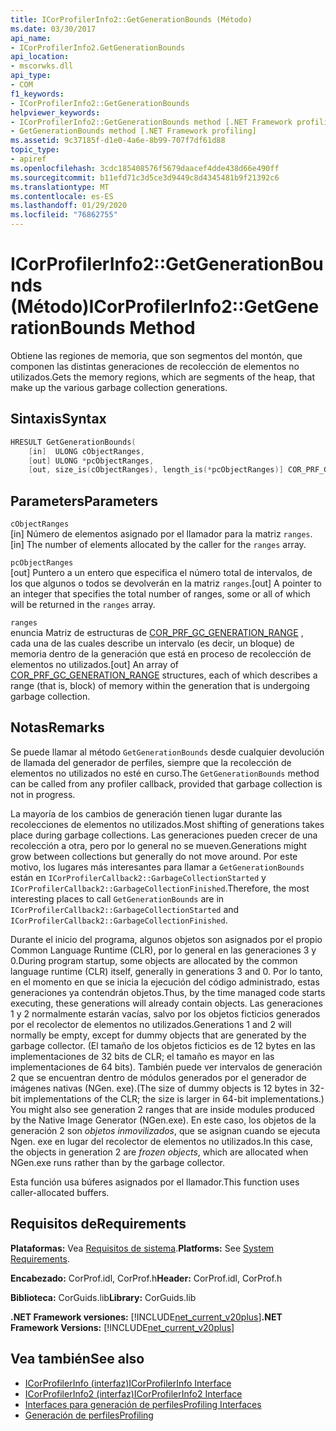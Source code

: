 ```yaml
---
title: ICorProfilerInfo2::GetGenerationBounds (Método)
ms.date: 03/30/2017
api_name:
- ICorProfilerInfo2.GetGenerationBounds
api_location:
- mscorwks.dll
api_type:
- COM
f1_keywords:
- ICorProfilerInfo2::GetGenerationBounds
helpviewer_keywords:
- ICorProfilerInfo2::GetGenerationBounds method [.NET Framework profiling]
- GetGenerationBounds method [.NET Framework profiling]
ms.assetid: 9c37185f-d1e0-4a6e-8b99-707f7df61d88
topic_type:
- apiref
ms.openlocfilehash: 3cdc185408576f5679daacef4dde438d66e490ff
ms.sourcegitcommit: b11efd71c3d5ce3d9449c8d4345481b9f21392c6
ms.translationtype: MT
ms.contentlocale: es-ES
ms.lasthandoff: 01/29/2020
ms.locfileid: "76862755"
---
```

# <a name="icorprofilerinfo2getgenerationbounds-method"></a><span data-ttu-id="006cd-102">ICorProfilerInfo2::GetGenerationBounds (Método)</span><span class="sxs-lookup"><span data-stu-id="006cd-102">ICorProfilerInfo2::GetGenerationBounds Method</span></span>
<span data-ttu-id="006cd-103">Obtiene las regiones de memoria, que son segmentos del montón, que componen las distintas generaciones de recolección de elementos no utilizados.</span><span class="sxs-lookup"><span data-stu-id="006cd-103">Gets the memory regions, which are segments of the heap, that make up the various garbage collection generations.</span></span>  
  
## <a name="syntax"></a><span data-ttu-id="006cd-104">Sintaxis</span><span class="sxs-lookup"><span data-stu-id="006cd-104">Syntax</span></span>  
  
```cpp  
HRESULT GetGenerationBounds(  
    [in]  ULONG cObjectRanges,  
    [out] ULONG *pcObjectRanges,  
    [out, size_is(cObjectRanges), length_is(*pcObjectRanges)] COR_PRF_GC_GENERATION_RANGE ranges[]);  
```  
  
## <a name="parameters"></a><span data-ttu-id="006cd-105">Parameters</span><span class="sxs-lookup"><span data-stu-id="006cd-105">Parameters</span></span>  
 `cObjectRanges`  
 <span data-ttu-id="006cd-106">[in] Número de elementos asignado por el llamador para la matriz `ranges`.</span><span class="sxs-lookup"><span data-stu-id="006cd-106">[in] The number of elements allocated by the caller for the `ranges` array.</span></span>  
  
 `pcObjectRanges`  
 <span data-ttu-id="006cd-107">[out] Puntero a un entero que especifica el número total de intervalos, de los que algunos o todos se devolverán en la matriz `ranges`.</span><span class="sxs-lookup"><span data-stu-id="006cd-107">[out] A pointer to an integer that specifies the total number of ranges, some or all of which will be returned in the `ranges` array.</span></span>  
  
 `ranges`  
 <span data-ttu-id="006cd-108">enuncia Matriz de estructuras de [COR_PRF_GC_GENERATION_RANGE](cor-prf-gc-generation-range-structure.md) , cada una de las cuales describe un intervalo (es decir, un bloque) de memoria dentro de la generación que está en proceso de recolección de elementos no utilizados.</span><span class="sxs-lookup"><span data-stu-id="006cd-108">[out] An array of [COR_PRF_GC_GENERATION_RANGE](cor-prf-gc-generation-range-structure.md) structures, each of which describes a range (that is, block) of memory within the generation that is undergoing garbage collection.</span></span>  
  
## <a name="remarks"></a><span data-ttu-id="006cd-109">Notas</span><span class="sxs-lookup"><span data-stu-id="006cd-109">Remarks</span></span>  
 <span data-ttu-id="006cd-110">Se puede llamar al método `GetGenerationBounds` desde cualquier devolución de llamada del generador de perfiles, siempre que la recolección de elementos no utilizados no esté en curso.</span><span class="sxs-lookup"><span data-stu-id="006cd-110">The `GetGenerationBounds` method can be called from any profiler callback, provided that garbage collection is not in progress.</span></span>

 <span data-ttu-id="006cd-111">La mayoría de los cambios de generación tienen lugar durante las recolecciones de elementos no utilizados.</span><span class="sxs-lookup"><span data-stu-id="006cd-111">Most shifting of generations takes place during garbage collections.</span></span> <span data-ttu-id="006cd-112">Las generaciones pueden crecer de una recolección a otra, pero por lo general no se mueven.</span><span class="sxs-lookup"><span data-stu-id="006cd-112">Generations might grow between collections but generally do not move around.</span></span> <span data-ttu-id="006cd-113">Por este motivo, los lugares más interesantes para llamar a `GetGenerationBounds` están en `ICorProfilerCallback2::GarbageCollectionStarted` y `ICorProfilerCallback2::GarbageCollectionFinished`.</span><span class="sxs-lookup"><span data-stu-id="006cd-113">Therefore, the most interesting places to call `GetGenerationBounds` are in `ICorProfilerCallback2::GarbageCollectionStarted` and `ICorProfilerCallback2::GarbageCollectionFinished`.</span></span>  
  
 <span data-ttu-id="006cd-114">Durante el inicio del programa, algunos objetos son asignados por el propio Common Language Runtime (CLR), por lo general en las generaciones 3 y 0.</span><span class="sxs-lookup"><span data-stu-id="006cd-114">During program startup, some objects are allocated by the common language runtime (CLR) itself, generally in generations 3 and 0.</span></span> <span data-ttu-id="006cd-115">Por lo tanto, en el momento en que se inicia la ejecución del código administrado, estas generaciones ya contendrán objetos.</span><span class="sxs-lookup"><span data-stu-id="006cd-115">Thus, by the time managed code starts executing, these generations will already contain objects.</span></span> <span data-ttu-id="006cd-116">Las generaciones 1 y 2 normalmente estarán vacías, salvo por los objetos ficticios generados por el recolector de elementos no utilizados.</span><span class="sxs-lookup"><span data-stu-id="006cd-116">Generations 1 and 2 will normally be empty, except for dummy objects that are generated by the garbage collector.</span></span> <span data-ttu-id="006cd-117">(El tamaño de los objetos ficticios es de 12 bytes en las implementaciones de 32 bits de CLR; el tamaño es mayor en las implementaciones de 64 bits). También puede ver intervalos de generación 2 que se encuentran dentro de módulos generados por el generador de imágenes nativas (NGen. exe).</span><span class="sxs-lookup"><span data-stu-id="006cd-117">(The size of dummy objects is 12 bytes in 32-bit implementations of the CLR; the size is larger in 64-bit implementations.) You might also see generation 2 ranges that are inside modules produced by the Native Image Generator (NGen.exe).</span></span> <span data-ttu-id="006cd-118">En este caso, los objetos de la generación 2 son *objetos inmovilizados*, que se asignan cuando se ejecuta Ngen. exe en lugar del recolector de elementos no utilizados.</span><span class="sxs-lookup"><span data-stu-id="006cd-118">In this case, the objects in generation 2 are *frozen objects*, which are allocated when NGen.exe runs rather than by the garbage collector.</span></span>  
  
 <span data-ttu-id="006cd-119">Esta función usa búferes asignados por el llamador.</span><span class="sxs-lookup"><span data-stu-id="006cd-119">This function uses caller-allocated buffers.</span></span>  
  
## <a name="requirements"></a><span data-ttu-id="006cd-120">Requisitos de</span><span class="sxs-lookup"><span data-stu-id="006cd-120">Requirements</span></span>  
 <span data-ttu-id="006cd-121">**Plataformas:** Vea [Requisitos de sistema](../../../../docs/framework/get-started/system-requirements.md).</span><span class="sxs-lookup"><span data-stu-id="006cd-121">**Platforms:** See [System Requirements](../../../../docs/framework/get-started/system-requirements.md).</span></span>  
  
 <span data-ttu-id="006cd-122">**Encabezado:** CorProf.idl, CorProf.h</span><span class="sxs-lookup"><span data-stu-id="006cd-122">**Header:** CorProf.idl, CorProf.h</span></span>  
  
 <span data-ttu-id="006cd-123">**Biblioteca:** CorGuids.lib</span><span class="sxs-lookup"><span data-stu-id="006cd-123">**Library:** CorGuids.lib</span></span>  
  
 <span data-ttu-id="006cd-124">**.NET Framework versiones:** [!INCLUDE[net_current_v20plus](../../../../includes/net-current-v20plus-md.md)]</span><span class="sxs-lookup"><span data-stu-id="006cd-124">**.NET Framework Versions:** [!INCLUDE[net_current_v20plus](../../../../includes/net-current-v20plus-md.md)]</span></span>  
  
## <a name="see-also"></a><span data-ttu-id="006cd-125">Vea también</span><span class="sxs-lookup"><span data-stu-id="006cd-125">See also</span></span>

- [<span data-ttu-id="006cd-126">ICorProfilerInfo (interfaz)</span><span class="sxs-lookup"><span data-stu-id="006cd-126">ICorProfilerInfo Interface</span></span>](icorprofilerinfo-interface.md)
- [<span data-ttu-id="006cd-127">ICorProfilerInfo2 (interfaz)</span><span class="sxs-lookup"><span data-stu-id="006cd-127">ICorProfilerInfo2 Interface</span></span>](icorprofilerinfo2-interface.md)
- [<span data-ttu-id="006cd-128">Interfaces para generación de perfiles</span><span class="sxs-lookup"><span data-stu-id="006cd-128">Profiling Interfaces</span></span>](profiling-interfaces.md)
- [<span data-ttu-id="006cd-129">Generación de perfiles</span><span class="sxs-lookup"><span data-stu-id="006cd-129">Profiling</span></span>](index.md)
